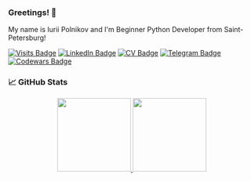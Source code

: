 ### Greetings! 👋

My name is Iurii Polnikov and I'm Beginner Python Developer from Saint-Petersburg!

[![Visits Badge](https://badges.pufler.dev/visits/polnikov/polnikov)](https://github.com/polnikov/polnikov.git)
[![LinkedIn Badge](https://img.shields.io/badge/LinkedIn-Profile-informational?style=flat&logo=linkedin&logoColor=white&color=1CA2F1)](https://www.linkedin.com/in/polnikov)
[![CV Badge](https://img.shields.io/badge/CV-Profile-informational?style=flat&logo=github&logoColor=white&color=1CA2F1)](https://polnikov.github.io/)
[![Telegram Badge](https://img.shields.io/badge/Telegram-@akudja-informational?style=flat&logo=logoColor=white&color=1CA2F1)](https://t.me/akudja)
[![Codewars Badge](https://img.shields.io/badge/Codewars-Profile-informational?style=flat&logo=logoColor=white&color=red)](https://t.me/akudja)

### &#x1f4c8; GitHub Stats
<p align='center'>
   <a href="https://github-readme-stats.vercel.app/api?username=polnikov&show_icons=true&count_private=true&">
     <img height=150 src="https://github-readme-stats.vercel.app/api?username=polnikov&show_icons=true&count_private=true"/>
  </a>
   <a href="https://github.com/polnikov/github-readme-stats"><img height=150 src="https://github-readme-stats.vercel.app/api/top-langs/?username=polnikov&layout=compact"/>
  </a>
</p>
